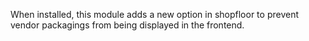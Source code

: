 When installed, this module adds a new option in shopfloor to prevent
vendor packagings from being displayed in the frontend.
